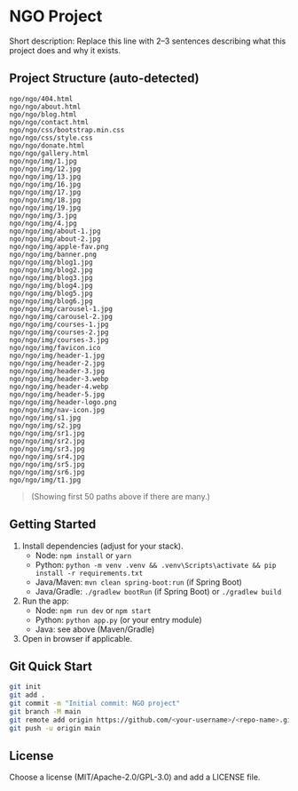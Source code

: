 
# NGO Project

Short description: Replace this line with 2–3 sentences describing what this project does and why it exists.

## Project Structure (auto-detected)
```
ngo/ngo/404.html
ngo/ngo/about.html
ngo/ngo/blog.html
ngo/ngo/contact.html
ngo/ngo/css/bootstrap.min.css
ngo/ngo/css/style.css
ngo/ngo/donate.html
ngo/ngo/gallery.html
ngo/ngo/img/1.jpg
ngo/ngo/img/12.jpg
ngo/ngo/img/13.jpg
ngo/ngo/img/16.jpg
ngo/ngo/img/17.jpg
ngo/ngo/img/18.jpg
ngo/ngo/img/19.jpg
ngo/ngo/img/3.jpg
ngo/ngo/img/4.jpg
ngo/ngo/img/about-1.jpg
ngo/ngo/img/about-2.jpg
ngo/ngo/img/apple-fav.png
ngo/ngo/img/banner.png
ngo/ngo/img/blog1.jpg
ngo/ngo/img/blog2.jpg
ngo/ngo/img/blog3.jpg
ngo/ngo/img/blog4.jpg
ngo/ngo/img/blog5.jpg
ngo/ngo/img/blog6.jpg
ngo/ngo/img/carousel-1.jpg
ngo/ngo/img/carousel-2.jpg
ngo/ngo/img/courses-1.jpg
ngo/ngo/img/courses-2.jpg
ngo/ngo/img/courses-3.jpg
ngo/ngo/img/favicon.ico
ngo/ngo/img/header-1.jpg
ngo/ngo/img/header-2.jpg
ngo/ngo/img/header-3.jpg
ngo/ngo/img/header-3.webp
ngo/ngo/img/header-4.webp
ngo/ngo/img/header-5.jpg
ngo/ngo/img/header-logo.png
ngo/ngo/img/nav-icon.jpg
ngo/ngo/img/s1.jpg
ngo/ngo/img/s2.jpg
ngo/ngo/img/sr1.jpg
ngo/ngo/img/sr2.jpg
ngo/ngo/img/sr3.jpg
ngo/ngo/img/sr4.jpg
ngo/ngo/img/sr5.jpg
ngo/ngo/img/sr6.jpg
ngo/ngo/img/t1.jpg
```
> (Showing first 50 paths above if there are many.)

## Getting Started
1. Install dependencies (adjust for your stack).
   - Node: `npm install` or `yarn`
   - Python: `python -m venv .venv && .venv\Scripts\activate && pip install -r requirements.txt`
   - Java/Maven: `mvn clean spring-boot:run` (if Spring Boot)
   - Java/Gradle: `./gradlew bootRun` (if Spring Boot) or `./gradlew build`
2. Run the app:
   - Node: `npm run dev` or `npm start`
   - Python: `python app.py` (or your entry module)
   - Java: see above (Maven/Gradle)
3. Open in browser if applicable.

## Git Quick Start
```bash
git init
git add .
git commit -m "Initial commit: NGO project"
git branch -M main
git remote add origin https://github.com/<your-username>/<repo-name>.git
git push -u origin main
```

## License
Choose a license (MIT/Apache-2.0/GPL-3.0) and add a LICENSE file.
